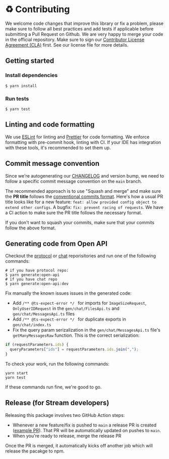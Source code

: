 # :recycle: Contributing

We welcome code changes that improve this library or fix a problem, please make sure to follow all best practices and add tests if applicable before submitting a Pull Request on Github. We are very happy to merge your code in the official repository. Make sure to sign our [Contributor License Agreement (CLA)](https://docs.google.com/forms/d/e/1FAIpQLScFKsKkAJI7mhCr7K9rEIOpqIDThrWxuvxnwUq2XkHyG154vQ/viewform) first. See our license file for more details.

## Getting started

### Install dependencies

```shell
$ yarn install
```

### Run tests

```shell
$ yarn test
```

## Linting and code formatting

We use [ESLint](https://eslint.org/) for linting and [Prettier](https://prettier.io/) for code formatting. We enforce formatting with pre-commit hook, linting with CI. If your IDE has integration with these tools, it's recommended to set them up.

## Commit message convention

Since we're autogenerating our [CHANGELOG](./CHANGELOG.md) and version bump, we need to follow a specific commit message convention on the `main` branch.

The recommended approach is to use "Squash and merge" and make sure the **PR title** follows the [conventional commits format](https://www.conventionalcommits.org/). Here's how a usual PR title looks like for a new feature: `feat: allow provided config object to extend other configs`. A bugfix: `fix: prevent racing of requests`. We have a CI action to make sure the PR title follows the necessary format.

If you don't want to squash your commits, make sure that your commits follow the above format.

## Generating code from Open API

Checkout the [protocol](https://github.com/GetStream/protocol) or [chat](https://github.com/GetStream/chat) reporisitories and run one of the following commands:

```shell
# if you have protocol repo:
$ yarn generate:open-api
# if you have chat repo
$ yarn generate:open-api:dev
```

Fix manually the known issues issues in the generated code:

- Add `/** @ts-expect-error */ ` for imports for `ImageSizeRequest`, `OnlyUserIDRequest` in the `gen/chat/FilesApi.ts` and `gen/chat/MessagesApi.ts` files
- Add `/** @ts-expect-error */ ` for duplicate exports in `gen/chat/index.ts`
- Fix the query param serizalization in the `gen/chat/MessagesApi.ts` file's `getManyMessagesRaw` function. This is the correct serialization:

```typescript
if (requestParameters.ids) {
  queryParameters["ids"] = requestParameters.ids.join(",");
}
```

To check your work, run the following commands:

```
yarn start
yarn test
```

If these commands run fine, we're good to go.

## Release (for Stream developers)

Releasing this package involves two GitHub Action steps:

- Whenever a new feature/fix is pushed to `main` a release PR is created ([example PR](https://github.com/GetStream/stream-node/pull/8)). That PR will be automatically updated on pushes to `main`.
- When you're ready to release, merge the release PR

Once the PR is merged, it automatically kicks off another job which will release the pacakge to npm.
